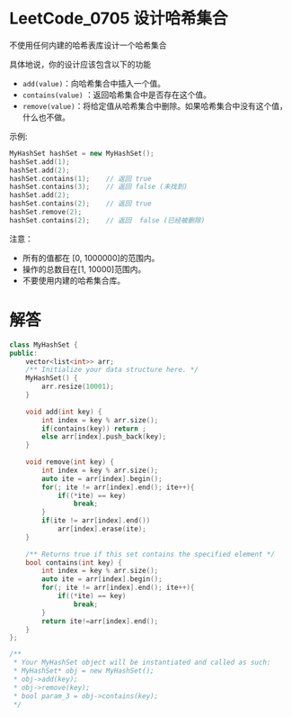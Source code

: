 # LeetCode_0705 设计哈希集合
不使用任何内建的哈希表库设计一个哈希集合

具体地说，你的设计应该包含以下的功能

* `add(value)`：向哈希集合中插入一个值。
* `contains(value)` ：返回哈希集合中是否存在这个值。
* `remove(value)`：将给定值从哈希集合中删除。如果哈希集合中没有这个值，什么也不做。

示例:
```C++
MyHashSet hashSet = new MyHashSet();
hashSet.add(1);         
hashSet.add(2);         
hashSet.contains(1);    // 返回 true
hashSet.contains(3);    // 返回 false (未找到)
hashSet.add(2);          
hashSet.contains(2);    // 返回 true
hashSet.remove(2);          
hashSet.contains(2);    // 返回  false (已经被删除)
```

注意：

* 所有的值都在 [0, 1000000]的范围内。
* 操作的总数目在[1, 10000]范围内。
* 不要使用内建的哈希集合库。

# 解答

```C++
class MyHashSet {
public:    
    vector<list<int>> arr;
    /** Initialize your data structure here. */
    MyHashSet() {
        arr.resize(10001);
    }
    
    void add(int key) {
        int index = key % arr.size();
        if(contains(key)) return ;
        else arr[index].push_back(key);
    }
    
    void remove(int key) {
        int index = key % arr.size();
        auto ite = arr[index].begin();
        for(; ite != arr[index].end(); ite++){
            if((*ite) == key) 
                break;
        }
        if(ite != arr[index].end())
            arr[index].erase(ite);
    }
    
    /** Returns true if this set contains the specified element */
    bool contains(int key) {
        int index = key % arr.size();
        auto ite = arr[index].begin();
        for(; ite != arr[index].end(); ite++){
            if((*ite) == key) 
                break;
        }
        return ite!=arr[index].end();
    }
};

/**
 * Your MyHashSet object will be instantiated and called as such:
 * MyHashSet* obj = new MyHashSet();
 * obj->add(key);
 * obj->remove(key);
 * bool param_3 = obj->contains(key);
 */
```